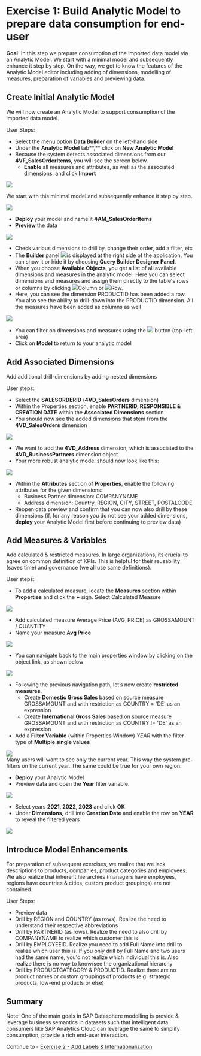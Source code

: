 # 

# Exercise 1: Build Analytic Model to prepare data consumption for end-user

**Goal**: In this step we prepare consumption of the imported data model via an Analytic Model. We start with a minimal model and subsequently enhance it step by step. On the way, we get to know the features of the Analytic Model editor including adding of dimensions, modelling of measures, preparation of variables and previewing data.

## Create Initial Analytic Model

We will now create an Analytic Model to support consumption of the imported data model.

User Steps:

-   Select the menu option **Data Builder** on the left-hand side
-   Under the **Analytic Model** tab\*\*,\*\* click on **New Analytic Model**
-   Because the system detects associated dimensions from our **4VF_SalesOrderItems**, you will see the screen below.
    -   **Enable** all measures and attributes, as well as the associated dimensions, and click **Import**

![](media/f7e27b3998798b8a4c9d74cd50059f96.png)

We start with this minimal model and subsequently enhance it step by step.

![](media/7d207fbeab53cbd8d37cec20fe28848e.png)

-   **Deploy** your model and name it **4AM_SalesOrderItems**
-   **Preview** the data

![](media/7fe2730f27132200b1e73c09a5563a64.png)

-   Check various dimensions to drill by, change their order, add a filter, etc
-   The **Builder** panel ![](media/acd718ea27982c9573ef49020840f9c1.png)is displayed at the right side of the application. You can show it or hide it by choosing **Query Builder Designer Panel**.
-   When you choose **Available Objects**, you get a list of all available dimensions and measures in the analytic model. Here you can select dimensions and measures and assign them directly to the table's rows or columns by clicking ![](media/7cdf02ef1f1fc62872287e4c403700da.png)Column or ![](media/8a01b48dd17bbbd968f3effdc7b8b319.png)Row.
-   Here, you can see the dimension PRODUCTID has been added a row. You also see the ability to drill-down into the PRODUCTID dimension. All the measures have been added as columns as well

![](media/aa14741a3acdada459f2d68f81927787.png)

-   You can filter on dimensions and measures using the ![](media/35c540e99672a162c9b1321d2ec4cd56.png) button (top-left area)
-   Click on **Model** to return to your analytic model

## Add Associated Dimensions

Add additional drill-dimensions by adding nested dimensions

User steps:

-   Select the **SALESORDERID** (**4VD_SalesOrders** dimension)
-   Within the Properties section, enable **PARTNERID, RESPONSIBLE & CREATION DATE** within the **Associated Dimensions** section
-   You should now see the added dimensions that stem from the **4VD_SalesOrders** dimension

![](media/516e49d65b42d31f120637a7d7254cb1.png)

-   We want to add the **4VD_Address** dimension, which is associated to the **4VD_BusinessPartners** dimension object
-   Your more robust analytic model should now look like this:

![](media/9b40e8559fdd329c5eff31f8f283f6b9.png)

-   Within the **Attributes** section of **Properties**, enable the following attributes for the given dimensions:
    -   Business Partner dimension: COMPANYNAME
    -   Address dimension: Country, REGION, CITY, STREET, POSTALCODE
-   Reopen data preview and confirm that you can now also drill by these dimensions (if, for any reason you do not see your added dimensions, **deploy** your Analytic Model first before continuing to preview data)

## Add Measures & Variables

Add calculated & restricted measures. In large organizations, its crucial to agree on common definition of KPIs. This is helpful for their reusability (saves time) and governance (we all use same definitions).

User steps:

-   To add a calculated measure, locate the **Measures** section within **Properties** and click the **+** sign. Select Calculated Measure

![](media/d21152bcc9058cac4fbc4a953bbd29b5.png)

-   Add calculated measure Average Price (AVG_PRICE) as GROSSAMOUNT / QUANTITY
-   Name your measure **Avg Price**

![](media/1550894b2d51f893439adbf52770ab3b.png)

-   You can navigate back to the main properties window by clicking on the object link, as shown below

![](media/2b01e176bee5cf7b7215a1b39fa127fe.png)

-   Following the previous navigation path, let’s now create **restricted measures**.
    -   Create **Domestic Gross Sales** based on source measure GROSSAMOUNT and with restriction as COUNTRY = 'DE' as an expression
    -   Create **International Gross Sales** based on source measure GROSSAMOUNT and with restriction as COUNTRY != 'DE' as an expression
-   Add a **Filter Variable** (within Properties Window) *YEAR* with the filter type of **Multiple single values**

![](media/2db949fc0c1dda668af857dffe3f4e2a.png)  
Many users will want to see only the current year. This way the system pre-filters on the current year. The same could be true for your own region.

-   **Deploy** your Analytic Model
-   Preview data and open the **Year** filter variable.

![](media/26f76cfa604c2ca94525b1730f6fda87.png)

-   Select years **2021, 2022, 2023** and click **OK**
-   Under **Dimensions,** drill into **Creation Date** and enable the row on **YEAR** to reveal the filtered years

![](media/e15014576b679911cbd8c14ff31bdd95.png)

## Introduce Model Enhancements

For preparation of subsequent exercises, we realize that we lack descriptions to products, companies, product categories and employees. We also realize that inherent hierarchies (managers have employees, regions have countries & cities, custom product groupings) are not contained.

User Steps:

-   Preview data
-   Drill by REGION and COUNTRY (as rows). Realize the need to understand their respective abbreviations
-   Drill by PARTNERID (as rows). Realize the need to also drill by COMPANYNAME to realize which customer this is
-   Drill by EMPLOYEEID. Realize you need to add Full Name into drill to realize which user this is. If you only drill by Full Name and two users had the same name, you'd not realize which individual this is. Also realize there is no way to know/see the organizational hierarchy
-   Drill by PRODUCTCATEGORY & PRODUCTID. Realize there are no product names or custom groupings of products (e.g. strategic products, low-end products or else)

## Summary

Note: One of the main goals in SAP Datasphere modelling is provide & leverage business semantics in datasets such that intelligent data consumers like SAP Analytics Cloud can leverage the same to simplify consumption, provide a rich end-user interaction.

Continue to - [Exercise 2 - Add Labels & Internationalization](../ex2/README.md)
